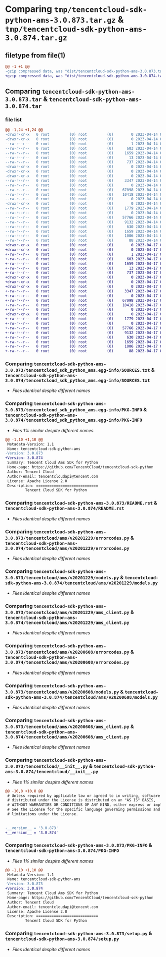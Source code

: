 # Comparing `tmp/tencentcloud-sdk-python-ams-3.0.873.tar.gz` & `tmp/tencentcloud-sdk-python-ams-3.0.874.tar.gz`

## filetype from file(1)

```diff
@@ -1 +1 @@
-gzip compressed data, was "dist/tencentcloud-sdk-python-ams-3.0.873.tar", last modified: Fri Apr 14 00:13:50 2023, max compression
+gzip compressed data, was "dist/tencentcloud-sdk-python-ams-3.0.874.tar", last modified: Mon Apr 17 00:15:38 2023, max compression
```

## Comparing `tencentcloud-sdk-python-ams-3.0.873.tar` & `tencentcloud-sdk-python-ams-3.0.874.tar`

### file list

```diff
@@ -1,24 +1,24 @@
-drwxr-xr-x   0 root         (0) root         (0)        0 2023-04-14 00:13:50.000000 tencentcloud-sdk-python-ams-3.0.873/
-drwxr-xr-x   0 root         (0) root         (0)        0 2023-04-14 00:13:50.000000 tencentcloud-sdk-python-ams-3.0.873/tencentcloud_sdk_python_ams.egg-info/
--rw-r--r--   0 root         (0) root         (0)        1 2023-04-14 00:13:50.000000 tencentcloud-sdk-python-ams-3.0.873/tencentcloud_sdk_python_ams.egg-info/dependency_links.txt
--rw-r--r--   0 root         (0) root         (0)      603 2023-04-14 00:13:50.000000 tencentcloud-sdk-python-ams-3.0.873/tencentcloud_sdk_python_ams.egg-info/SOURCES.txt
--rw-r--r--   0 root         (0) root         (0)     1659 2023-04-14 00:13:50.000000 tencentcloud-sdk-python-ams-3.0.873/tencentcloud_sdk_python_ams.egg-info/PKG-INFO
--rw-r--r--   0 root         (0) root         (0)       13 2023-04-14 00:13:50.000000 tencentcloud-sdk-python-ams-3.0.873/tencentcloud_sdk_python_ams.egg-info/top_level.txt
--rw-r--r--   0 root         (0) root         (0)      737 2023-04-14 00:13:50.000000 tencentcloud-sdk-python-ams-3.0.873/README.rst
-drwxr-xr-x   0 root         (0) root         (0)        0 2023-04-14 00:13:50.000000 tencentcloud-sdk-python-ams-3.0.873/tencentcloud/
-drwxr-xr-x   0 root         (0) root         (0)        0 2023-04-14 00:13:50.000000 tencentcloud-sdk-python-ams-3.0.873/tencentcloud/ams/
-drwxr-xr-x   0 root         (0) root         (0)        0 2023-04-14 00:13:50.000000 tencentcloud-sdk-python-ams-3.0.873/tencentcloud/ams/v20201229/
--rw-r--r--   0 root         (0) root         (0)     3347 2023-04-14 00:13:50.000000 tencentcloud-sdk-python-ams-3.0.873/tencentcloud/ams/v20201229/errorcodes.py
--rw-r--r--   0 root         (0) root         (0)        0 2023-04-14 00:13:50.000000 tencentcloud-sdk-python-ams-3.0.873/tencentcloud/ams/v20201229/__init__.py
--rw-r--r--   0 root         (0) root         (0)    67098 2023-04-14 00:13:50.000000 tencentcloud-sdk-python-ams-3.0.873/tencentcloud/ams/v20201229/models.py
--rw-r--r--   0 root         (0) root         (0)    10418 2023-04-14 00:13:50.000000 tencentcloud-sdk-python-ams-3.0.873/tencentcloud/ams/v20201229/ams_client.py
--rw-r--r--   0 root         (0) root         (0)        0 2023-04-14 00:13:50.000000 tencentcloud-sdk-python-ams-3.0.873/tencentcloud/ams/__init__.py
-drwxr-xr-x   0 root         (0) root         (0)        0 2023-04-14 00:13:50.000000 tencentcloud-sdk-python-ams-3.0.873/tencentcloud/ams/v20200608/
--rw-r--r--   0 root         (0) root         (0)     1779 2023-04-14 00:13:50.000000 tencentcloud-sdk-python-ams-3.0.873/tencentcloud/ams/v20200608/errorcodes.py
--rw-r--r--   0 root         (0) root         (0)        0 2023-04-14 00:13:50.000000 tencentcloud-sdk-python-ams-3.0.873/tencentcloud/ams/v20200608/__init__.py
--rw-r--r--   0 root         (0) root         (0)    57766 2023-04-14 00:13:50.000000 tencentcloud-sdk-python-ams-3.0.873/tencentcloud/ams/v20200608/models.py
--rw-r--r--   0 root         (0) root         (0)     9132 2023-04-14 00:13:50.000000 tencentcloud-sdk-python-ams-3.0.873/tencentcloud/ams/v20200608/ams_client.py
--rw-r--r--   0 root         (0) root         (0)      630 2023-04-14 00:13:50.000000 tencentcloud-sdk-python-ams-3.0.873/tencentcloud/__init__.py
--rw-r--r--   0 root         (0) root         (0)     1659 2023-04-14 00:13:50.000000 tencentcloud-sdk-python-ams-3.0.873/PKG-INFO
--rw-r--r--   0 root         (0) root         (0)     1006 2023-04-14 00:13:50.000000 tencentcloud-sdk-python-ams-3.0.873/setup.py
--rw-r--r--   0 root         (0) root         (0)       88 2023-04-14 00:13:50.000000 tencentcloud-sdk-python-ams-3.0.873/setup.cfg
+drwxr-xr-x   0 root         (0) root         (0)        0 2023-04-17 00:15:38.000000 tencentcloud-sdk-python-ams-3.0.874/
+drwxr-xr-x   0 root         (0) root         (0)        0 2023-04-17 00:15:38.000000 tencentcloud-sdk-python-ams-3.0.874/tencentcloud_sdk_python_ams.egg-info/
+-rw-r--r--   0 root         (0) root         (0)        1 2023-04-17 00:15:38.000000 tencentcloud-sdk-python-ams-3.0.874/tencentcloud_sdk_python_ams.egg-info/dependency_links.txt
+-rw-r--r--   0 root         (0) root         (0)      603 2023-04-17 00:15:38.000000 tencentcloud-sdk-python-ams-3.0.874/tencentcloud_sdk_python_ams.egg-info/SOURCES.txt
+-rw-r--r--   0 root         (0) root         (0)     1659 2023-04-17 00:15:38.000000 tencentcloud-sdk-python-ams-3.0.874/tencentcloud_sdk_python_ams.egg-info/PKG-INFO
+-rw-r--r--   0 root         (0) root         (0)       13 2023-04-17 00:15:38.000000 tencentcloud-sdk-python-ams-3.0.874/tencentcloud_sdk_python_ams.egg-info/top_level.txt
+-rw-r--r--   0 root         (0) root         (0)      737 2023-04-17 00:15:38.000000 tencentcloud-sdk-python-ams-3.0.874/README.rst
+drwxr-xr-x   0 root         (0) root         (0)        0 2023-04-17 00:15:38.000000 tencentcloud-sdk-python-ams-3.0.874/tencentcloud/
+drwxr-xr-x   0 root         (0) root         (0)        0 2023-04-17 00:15:38.000000 tencentcloud-sdk-python-ams-3.0.874/tencentcloud/ams/
+drwxr-xr-x   0 root         (0) root         (0)        0 2023-04-17 00:15:38.000000 tencentcloud-sdk-python-ams-3.0.874/tencentcloud/ams/v20201229/
+-rw-r--r--   0 root         (0) root         (0)     3347 2023-04-17 00:15:38.000000 tencentcloud-sdk-python-ams-3.0.874/tencentcloud/ams/v20201229/errorcodes.py
+-rw-r--r--   0 root         (0) root         (0)        0 2023-04-17 00:15:38.000000 tencentcloud-sdk-python-ams-3.0.874/tencentcloud/ams/v20201229/__init__.py
+-rw-r--r--   0 root         (0) root         (0)    67098 2023-04-17 00:15:38.000000 tencentcloud-sdk-python-ams-3.0.874/tencentcloud/ams/v20201229/models.py
+-rw-r--r--   0 root         (0) root         (0)    10418 2023-04-17 00:15:38.000000 tencentcloud-sdk-python-ams-3.0.874/tencentcloud/ams/v20201229/ams_client.py
+-rw-r--r--   0 root         (0) root         (0)        0 2023-04-17 00:15:38.000000 tencentcloud-sdk-python-ams-3.0.874/tencentcloud/ams/__init__.py
+drwxr-xr-x   0 root         (0) root         (0)        0 2023-04-17 00:15:38.000000 tencentcloud-sdk-python-ams-3.0.874/tencentcloud/ams/v20200608/
+-rw-r--r--   0 root         (0) root         (0)     1779 2023-04-17 00:15:38.000000 tencentcloud-sdk-python-ams-3.0.874/tencentcloud/ams/v20200608/errorcodes.py
+-rw-r--r--   0 root         (0) root         (0)        0 2023-04-17 00:15:38.000000 tencentcloud-sdk-python-ams-3.0.874/tencentcloud/ams/v20200608/__init__.py
+-rw-r--r--   0 root         (0) root         (0)    57766 2023-04-17 00:15:38.000000 tencentcloud-sdk-python-ams-3.0.874/tencentcloud/ams/v20200608/models.py
+-rw-r--r--   0 root         (0) root         (0)     9132 2023-04-17 00:15:38.000000 tencentcloud-sdk-python-ams-3.0.874/tencentcloud/ams/v20200608/ams_client.py
+-rw-r--r--   0 root         (0) root         (0)      630 2023-04-17 00:15:38.000000 tencentcloud-sdk-python-ams-3.0.874/tencentcloud/__init__.py
+-rw-r--r--   0 root         (0) root         (0)     1659 2023-04-17 00:15:38.000000 tencentcloud-sdk-python-ams-3.0.874/PKG-INFO
+-rw-r--r--   0 root         (0) root         (0)     1006 2023-04-17 00:15:38.000000 tencentcloud-sdk-python-ams-3.0.874/setup.py
+-rw-r--r--   0 root         (0) root         (0)       88 2023-04-17 00:15:38.000000 tencentcloud-sdk-python-ams-3.0.874/setup.cfg
```

### Comparing `tencentcloud-sdk-python-ams-3.0.873/tencentcloud_sdk_python_ams.egg-info/SOURCES.txt` & `tencentcloud-sdk-python-ams-3.0.874/tencentcloud_sdk_python_ams.egg-info/SOURCES.txt`

 * *Files identical despite different names*

### Comparing `tencentcloud-sdk-python-ams-3.0.873/tencentcloud_sdk_python_ams.egg-info/PKG-INFO` & `tencentcloud-sdk-python-ams-3.0.874/tencentcloud_sdk_python_ams.egg-info/PKG-INFO`

 * *Files 1% similar despite different names*

```diff
@@ -1,10 +1,10 @@
 Metadata-Version: 1.1
 Name: tencentcloud-sdk-python-ams
-Version: 3.0.873
+Version: 3.0.874
 Summary: Tencent Cloud Ams SDK for Python
 Home-page: https://github.com/TencentCloud/tencentcloud-sdk-python
 Author: Tencent Cloud
 Author-email: tencentcloudapi@tencent.com
 License: Apache License 2.0
 Description: ============================
         Tencent Cloud SDK for Python
```

### Comparing `tencentcloud-sdk-python-ams-3.0.873/README.rst` & `tencentcloud-sdk-python-ams-3.0.874/README.rst`

 * *Files identical despite different names*

### Comparing `tencentcloud-sdk-python-ams-3.0.873/tencentcloud/ams/v20201229/errorcodes.py` & `tencentcloud-sdk-python-ams-3.0.874/tencentcloud/ams/v20201229/errorcodes.py`

 * *Files identical despite different names*

### Comparing `tencentcloud-sdk-python-ams-3.0.873/tencentcloud/ams/v20201229/models.py` & `tencentcloud-sdk-python-ams-3.0.874/tencentcloud/ams/v20201229/models.py`

 * *Files identical despite different names*

### Comparing `tencentcloud-sdk-python-ams-3.0.873/tencentcloud/ams/v20201229/ams_client.py` & `tencentcloud-sdk-python-ams-3.0.874/tencentcloud/ams/v20201229/ams_client.py`

 * *Files identical despite different names*

### Comparing `tencentcloud-sdk-python-ams-3.0.873/tencentcloud/ams/v20200608/errorcodes.py` & `tencentcloud-sdk-python-ams-3.0.874/tencentcloud/ams/v20200608/errorcodes.py`

 * *Files identical despite different names*

### Comparing `tencentcloud-sdk-python-ams-3.0.873/tencentcloud/ams/v20200608/models.py` & `tencentcloud-sdk-python-ams-3.0.874/tencentcloud/ams/v20200608/models.py`

 * *Files identical despite different names*

### Comparing `tencentcloud-sdk-python-ams-3.0.873/tencentcloud/ams/v20200608/ams_client.py` & `tencentcloud-sdk-python-ams-3.0.874/tencentcloud/ams/v20200608/ams_client.py`

 * *Files identical despite different names*

### Comparing `tencentcloud-sdk-python-ams-3.0.873/tencentcloud/__init__.py` & `tencentcloud-sdk-python-ams-3.0.874/tencentcloud/__init__.py`

 * *Files 1% similar despite different names*

```diff
@@ -10,8 +10,8 @@
 # Unless required by applicable law or agreed to in writing, software
 # distributed under the License is distributed on an "AS IS" BASIS,
 # WITHOUT WARRANTIES OR CONDITIONS OF ANY KIND, either express or implied.
 # See the License for the specific language governing permissions and
 # limitations under the License.
 
 
-__version__ = '3.0.873'
+__version__ = '3.0.874'
```

### Comparing `tencentcloud-sdk-python-ams-3.0.873/PKG-INFO` & `tencentcloud-sdk-python-ams-3.0.874/PKG-INFO`

 * *Files 1% similar despite different names*

```diff
@@ -1,10 +1,10 @@
 Metadata-Version: 1.1
 Name: tencentcloud-sdk-python-ams
-Version: 3.0.873
+Version: 3.0.874
 Summary: Tencent Cloud Ams SDK for Python
 Home-page: https://github.com/TencentCloud/tencentcloud-sdk-python
 Author: Tencent Cloud
 Author-email: tencentcloudapi@tencent.com
 License: Apache License 2.0
 Description: ============================
         Tencent Cloud SDK for Python
```

### Comparing `tencentcloud-sdk-python-ams-3.0.873/setup.py` & `tencentcloud-sdk-python-ams-3.0.874/setup.py`

 * *Files identical despite different names*

